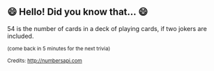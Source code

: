 ## 😄 Hello! Did you know that... 😄
54 is the number of cards in a deck of playing cards, if two jokers are included.

<sup>(come back in 5 minutes for the next trivia)</sup>


<sup>Credits: http://numbersapi.com</sup>
